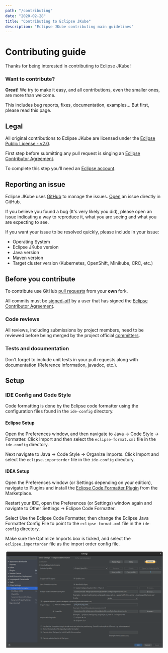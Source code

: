 ```yaml
---
path: "/contributing"
date: "2020-02-28"
title: "Contributing to Eclipse JKube"
description: "Eclipse JKube contributing main guidelines"
---
```

<div class="hero">
<div class="hero-content">

# Contributing guide

Thanks for being interested in contributing to Eclipse JKube!

</div>
</div>

### Want to contribute?

**Great!** We try to make it easy, and all contributions, even the smaller ones, are more than welcome.

This includes bug reports, fixes, documentation, examples... But first, please read this page.

## Legal

All original contributions to Eclipse JKube are licensed under the
[Eclipse Public License - v2.0](https://github.com/eclipse/jkube/blob/master/LICENSE).

First step before submitting any pull request is singing an
[Eclipse Contributor Agreement](https://accounts.eclipse.org/user/eca).

To complete this step you'll need an [Eclipse account](https://accounts.eclipse.org/).

## Reporting an issue

Eclipse JKube uses [GitHub](https://github.com/eclipse/jkube/issues) to manage the issues.
[Open](https://github.com/eclipse/jkube/issues/new) an issue directly in GitHub.

If you believe you found a bug (It's very likely you did), please open an issue
indicating a way to reproduce it, what you are seeing and what you are expecting to see.

If you want your issue to be resolved quickly, please include in your issue:
- Operating System
- Eclipse JKube version
- Java version
- Maven version
- Target cluster version (Kubernetes, OpenShift, Minikube, CRC, etc.)

## Before you contribute

To contribute use GitHub [pull requests](https://github.com/eclipse/jkube/pulls) from your **own** fork.

All commits must be [signed-off](https://git-scm.com/docs/git-commit#Documentation/git-commit.txt---signoff)
by a user that has signed the
[Eclipse Contributor Agreement](https://www.eclipse.org/legal/ECA.php).

### Code reviews

All reviews, including submissions by project members, need to be reviewed before being merged by the project official
[committers](https://projects.eclipse.org/projects/ecd.jkube/who).


### Tests and documentation

Don't forget to include unit tests in your pull requests along with documentation (Reference information, javadoc, etc.).

## Setup

### IDE Config and Code Style

Code formatting is done by the Eclipse code formatter using the configuration files found in the `ide-config` directory.

#### Eclipse Setup

Open the Preferences window, and then navigate to Java -> Code Style -> Formatter.
Click Import and then select the `eclipse-format.xml` file in the `ide-config` directory.

Next navigate to Java -> Code Style -> Organize Imports.
Click Import and select the `eclipse.importorder` file in the `ide-config` directory.

#### IDEA Setup

Open the Preferences window (or Settings depending on your edition), navigate to Plugins and install the
[Eclipse Code Formatter Plugin](https://plugins.jetbrains.com/plugin/6546-eclipse-code-formatter) from the Marketplace.

Restart your IDE, open the Preferences (or Settings) window again and navigate to Other Settings -> Eclipse Code Formatter.

Select Use the Eclipse Code Formatter, then change the Eclipse Java Formatter Config File to point to the
`eclipse-format.xml` file in the `ide-config` directory.

Make sure the Optimize Imports box is ticked, and select the `eclipse.importorder` file as the import order config file.

![IntelliJ Eclipse Code Formatter Settings](intellij-eclipse-code-formatter-settings.png "Eclipse Code Formatter Plugin")

